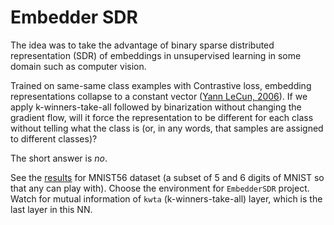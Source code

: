 # Embedder SDR

The idea was to take the advantage of binary sparse distributed representation (SDR) of embeddings in unsupervised learning in some domain such as computer vision. 

Trained on same-same class examples with Contrastive loss, embedding representations collapse to a constant vector ([Yann LeCun, 2006](http://yann.lecun.com/exdb/publis/pdf/hadsell-chopra-lecun-06.pdf)). If we apply k-winners-take-all followed by binarization without changing the gradient flow, will it force the representation to be different for each class without telling what the class is (or, in any words, that samples are assigned to different classes)?

The short answer is _no_.

See the [results](http://ec2-18-234-90-227.compute-1.amazonaws.com:8097) for MNIST56 dataset (a subset of 5 and 6 digits of MNIST so that any can play with). Choose the environment for `EmbedderSDR` project. Watch for mutual information of `kwta` (k-winners-take-all) layer, which is the last layer in this NN.
